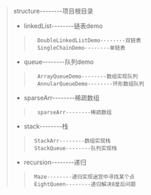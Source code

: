 > structure--------项目根目录
>   * linkedList--------链表demo
>>       DoubleLinkedListDemo--------双链表
>>       SingleChainDemo--------单链表
>   * queue--------队列demo
>>       ArrayQueueDemo--------数组实现队列
>>       AnnularQueueDemo--------环形数组队列
>   * sparseArr--------稀疏数组
>>       sparseArr--------稀疏数组
>   * stack--------栈
>>      StackArr--------数组实现栈
>>      StackQueue--------队列实现栈
>   * recursion--------递归
>>      Maze--------递归实现迷宫中寻找某个点
>>      EightQueen--------递归解决8皇后问题


